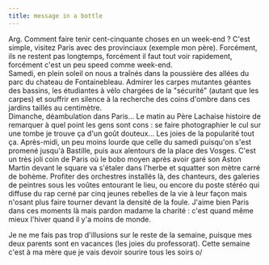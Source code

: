```yaml
---
title: message in a bottle
---
```


Arg. Comment faire tenir cent-cinquante choses en un week-end ? C'est simple,
visitez Paris avec des provinciaux (exemple mon père). Forcément, ils ne
restent pas longtemps, forcément il faut tout voir rapidement, forcément c'est
un peu speed comme week-end.  
Samedi, en plein soleil on nous a traînés dans la poussière des allées du parc
du chateau de Fontainebleau. Admirer les carpes mutantes géantes des bassins,
les étudiantes à vélo chargées de la "sécurité" (autant que les carpes) et
souffrir en silence à la recherche des coins d'ombre dans ces jardins taillés
au centimètre.  
Dimanche, déambulation dans Paris... Le matin au Père Lachaise histoire de
remarquer à quel point les gens sont cons : se faire photographier le cul sur
une tombe je trouve ça d'un goût douteux... Les joies de la popularité tout
ça. Après-midi, un peu moins lourde que celle du samedi puisqu'on s'est
promené jusqu'à Bastille, puis aux alentours de la place des Vosges. C'est un
très joli coin de Paris où le bobo moyen après avoir garé son Aston Martin
devant le square va s'étaler dans l'herbe et squatter son mètre carré de
bohème. Profiter des orchestres installés là, des chanteurs, des galeries de
peintres sous les voûtes entourant le lieu, ou encore du poste stéréo qui
diffuse du rap cerné par cinq jeunes rebelles de la vie à leur façon mais
n'osant plus faire tourner devant la densité de la foule. J'aime bien Paris
dans ces moments là mais pardon madame la charité : c'est quand même mieux
l'hiver quand il y'a moins de monde.

Je ne me fais pas trop d'illusions sur le reste de la semaine, puisque mes
deux parents sont en vacances (les joies du professorat). Cette semaine c'est
à ma mère que je vais devoir sourire tous les soirs o/

